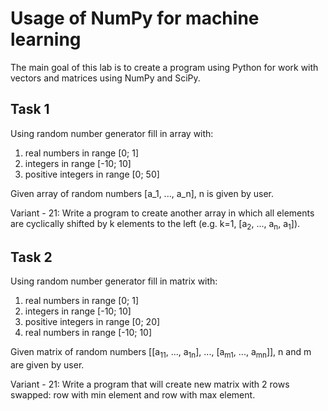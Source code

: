 # Usage of NumPy for machine learning

The main goal of this lab is to create a program using Python for work with vectors and matrices using NumPy and SciPy.

## Task 1

Using random number generator fill in array with:
1. real numbers in range [0; 1]
2. integers in range [-10; 10]
3. positive integers in range [0; 50]

Given array of random numbers [a_1, ..., a_n], n is given by user.

Variant - 21: Write a program to create another array in which all elements are cyclically shifted by k elements to the left (e.g. k=1, [a<sub>2</sub>, ..., a<sub>n</sub>, a<sub>1</sub>]).

## Task 2

Using random number generator fill in matrix with:
1. real numbers in range [0; 1]
2. integers in range [-10; 10]
3. positive integers in range [0; 20]
4. real numbers in range [-10; 10]

Given matrix of random numbers [[а<sub>11</sub>, ..., a<sub>1n</sub>], ..., [а<sub>m1</sub>, ..., a<sub>mn</sub>]], n and m are given by user.

Variant - 21: Write a program that will create new matrix with 2 rows swapped: row with min element and row with max element.

